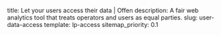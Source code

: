 title: Let your users access their data | Offen
description: A fair web analytics tool that treats operators and users as equal parties.
slug: user-data-access
template: lp-access
sitemap_priority: 0.1
